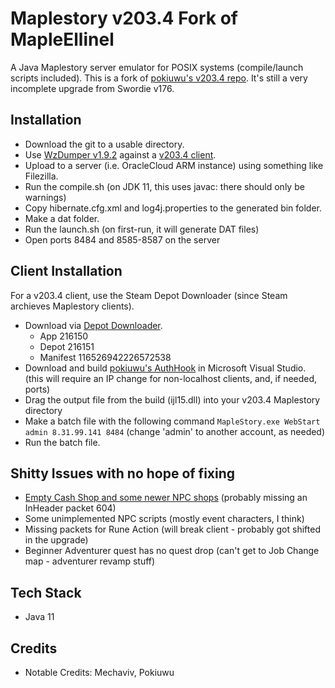 # Maplestory v203.4 Fork of MapleEllinel

A Java Maplestory server emulator for POSIX systems (compile/launch scripts included).
This is a fork of [pokiuwu's v203.4 repo](https://github.com/pokiuwu/v203.4). It's still a very incomplete upgrade from Swordie v176.

## Installation
- Download the git to a usable directory.
- Use [WzDumper v1.9.2](https://github.com/Xterminatorz/WZ-Dumper/releases/tag/1.9.2) against a [v203.4 client](#client-installation).
- Upload to a server (i.e. OracleCloud ARM instance) using something like Filezilla.
- Run the compile.sh (on JDK 11, this uses javac: there should only be warnings)
- Copy hibernate.cfg.xml and log4j.properties to the generated bin folder.
- Make a dat folder.
- Run the launch.sh (on first-run, it will generate DAT files)
- Open ports 8484 and 8585-8587 on the server

## Client Installation
For a v203.4 client, use the Steam Depot Downloader (since Steam archieves Maplestory clients).
- Download via [Depot Downloader](https://github.com/SteamRE/DepotDownloader).
  - App 216150 
  - Depot 216151 
  - Manifest 116526942226572538
- Download and build [pokiuwu's AuthHook](https://github.com/pokiuwu/AuthHook-v203.4) in Microsoft Visual Studio. (this will require an IP change for non-localhost clients, and, if needed, ports)
- Drag the output file from the build (ijl15.dll) into your v203.4 Maplestory directory
- Make a batch file with the following command `MapleStory.exe WebStart admin 8.31.99.141 8484` (change 'admin' to another account, as needed)
- Run the batch file.

## Shitty Issues with no hope of fixing
- [Empty Cash Shop and some newer NPC shops](https://github.com/pokiuwu/v203.4/issues/7) (probably missing an InHeader packet 604)
- Some unimplemented NPC scripts (mostly event characters, I think)
- Missing packets for Rune Action (will break client - probably got shifted in the upgrade)
- Beginner Adventurer quest has no quest drop (can't get to Job Change map - adventurer revamp stuff)

## Tech Stack
- Java 11

## Credits
- Notable Credits: Mechaviv, Pokiuwu
